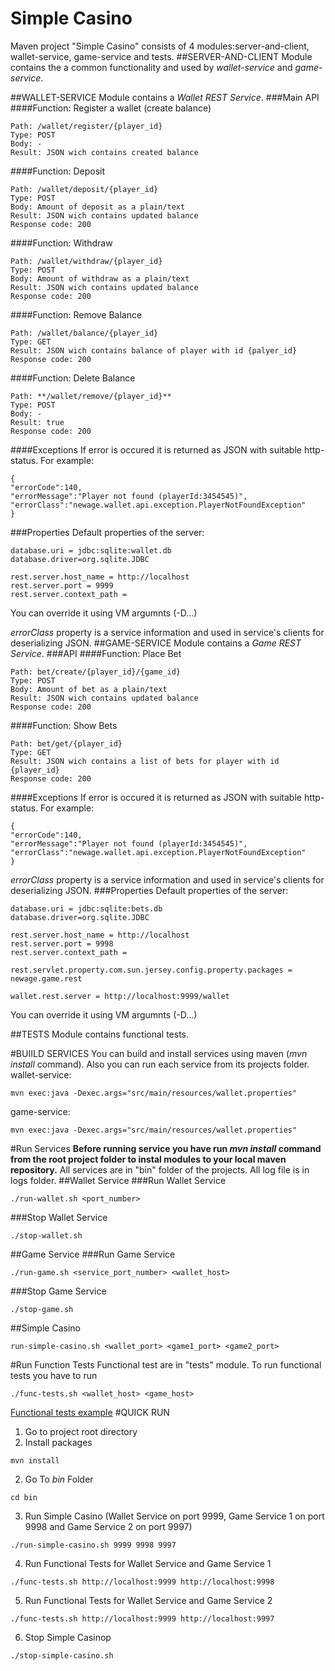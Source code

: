 # Simple Casino
Maven project "Simple Casino" consists of 4 modules:server-and-client, wallet-service, game-service and tests.
##SERVER-AND-CLIENT
Module contains the a common functionality and used by *wallet-service* and *game-service*.

##WALLET-SERVICE
Module contains a *Wallet REST Service*. 
###Main API
####Function: Register a wallet (create balance)
```
Path: /wallet/register/{player_id}
Type: POST
Body: -
Result: JSON wich contains created balance
```
####Function: Deposit
```
Path: /wallet/deposit/{player_id}
Type: POST
Body: Amount of deposit as a plain/text
Result: JSON wich contains updated balance
Response code: 200
```
####Function: Withdraw
```
Path: /wallet/withdraw/{player_id}
Type: POST
Body: Amount of withdraw as a plain/text
Result: JSON wich contains updated balance
Response code: 200
```
####Function: Remove Balance
```
Path: /wallet/balance/{player_id}
Type: GET
Result: JSON wich contains balance of player with id {palyer_id}
Response code: 200
```
####Function: Delete Balance
```
Path: **/wallet/remove/{player_id}**
Type: POST
Body: -
Result: true
Response code: 200
```
####Exceptions
If error is occured it is returned as JSON with suitable http-status.
For example:
```
{
"errorCode":140,
"errorMessage":"Player not found (playerId:3454545)",
"errorClass":"newage.wallet.api.exception.PlayerNotFoundException"
}
```
###Properties
Default properties of the server:
```
database.uri = jdbc:sqlite:wallet.db
database.driver=org.sqlite.JDBC

rest.server.host_name = http://localhost
rest.server.port = 9999
rest.server.context_path = 
```
You can override it using VM argumnts (-D...)

*errorClass* property is a service information and used in service's clients for deserializing JSON.
##GAME-SERVICE
Module contains a *Game REST Service*. 
###API
####Function: Place Bet
```
Path: bet/create/{player_id}/{game_id}
Type: POST
Body: Amount of bet as a plain/text
Result: JSON wich contains updated balance
Response code: 200
```
####Function: Show Bets
```
Path: bet/get/{player_id}
Type: GET
Result: JSON wich contains a list of bets for player with id {player_id}
Response code: 200
```
####Exceptions
If error is occured it is returned as JSON with suitable http-status.
For example:
```
{
"errorCode":140,
"errorMessage":"Player not found (playerId:3454545)",
"errorClass":"newage.wallet.api.exception.PlayerNotFoundException"
}
```
*errorClass* property is a service information and used in service's clients for deserializing JSON.
###Properties
Default properties of the server:
```
database.uri = jdbc:sqlite:bets.db
database.driver=org.sqlite.JDBC

rest.server.host_name = http://localhost
rest.server.port = 9998
rest.server.context_path = 

rest.servlet.property.com.sun.jersey.config.property.packages = newage.game.rest

wallet.rest.server = http://localhost:9999/wallet
```
You can override it using VM argumnts (-D...)

##TESTS
Module contains functional tests.

#BUIILD SERVICES
You can build and install services using maven (*mvn install* command). Also you can run each service from its projects folder.
wallet-service:
```
mvn exec:java -Dexec.args="src/main/resources/wallet.properties"

```
game-service:
```
mvn exec:java -Dexec.args="src/main/resources/wallet.properties"

```
#Run Services
**Before running service you have run *mvn install* command from the root project folder to instal modules to your local maven repository.**
All services are in "bin" folder of the projects. All log file is in logs folder.
##Wallet Service
###Run Wallet Service
```
./run-wallet.sh <port_number>
```
###Stop Wallet Service
```
./stop-wallet.sh
```
##Game Service
###Run Game Service
```
./run-game.sh <service_port_number> <wallet_host>
```
###Stop Game Service
```
./stop-game.sh
```
##Simple Casino
```
run-simple-casino.sh <wallet_port> <game1_port> <game2_port>
```
#Run Function Tests
Functional test are in "tests" module. To run functional tests you have to run 
```
./func-tests.sh <wallet_host> <game_host>
```
[Functional tests example](https://github.com/MikhailGevak/Casino/blob/master/NewAge/Casino/tests/src/main/java/newage/test/FunctionalTests.java)
#QUICK RUN
1. Go to project root directory 
2. Install packages
```
mvn install
```
2. Go To *bin* Folder
```
cd bin
```
3. Run Simple Casino (Wallet Service on port 9999, Game Service 1 on port 9998 and Game Service 2 on port 9997)
```
./run-simple-casino.sh 9999 9998 9997
```
4. Run Functional Tests for Wallet Service and Game Service 1
```
./func-tests.sh http://localhost:9999 http://localhost:9998
```
5. Run Functional Tests for Wallet Service and Game Service 2
```
./func-tests.sh http://localhost:9999 http://localhost:9997
```
6. Stop Simple Casinop
```
./stop-simple-casino.sh
```
